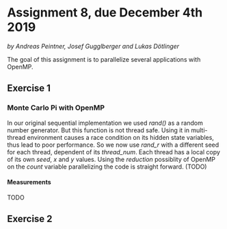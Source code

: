 # Assignment 8, due December 4th 2019

*by Andreas Peintner, Josef Gugglberger and Lukas Dötlinger*

The goal of this assignment is to parallelize several applications with OpenMP.

## Exercise 1

### Monte Carlo Pi with OpenMP

In our original sequential implementation we used *rand()* as a random number generator. But this function is not thread safe.
Using it in multi-thread environment causes a race condition on its hidden state variables, thus lead to poor performance.
So we now use *rand_r* with a different seed for each thread, dependent of its *thread_num*.
Each thread has a local copy of its own *seed*, *x* and *y* values. Using the *reduction* possiblity of OpenMP on the *count* variable parallelizing the code is straight forward. (TODO)

#### Measurements
TODO

## Exercise 2

